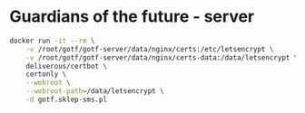 Guardians of the future - server
====


```bash
docker run -it --rm \
    -v /root/gotf/gotf-server/data/nginx/certs:/etc/letsencrypt \
    -v /root/gotf/gotf-server/data/nginx/certs-data:/data/letsencrypt \
    deliverous/certbot \
    certonly \
    --webroot \
    --webroot-path=/data/letsencrypt \
    -d gotf.sklep-sms.pl
```
